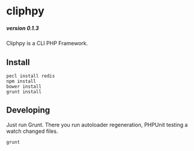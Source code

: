 cliphpy
=======

##### version 0.1.3

Cliphpy is a CLI PHP Framework.

Install
-------

```
pecl install redis
npm install
bower install
grunt install
```

Developing
----------
Just run Grunt. There you run autoloader regeneration, PHPUnit testing a watch changed files.

```
grunt
```

